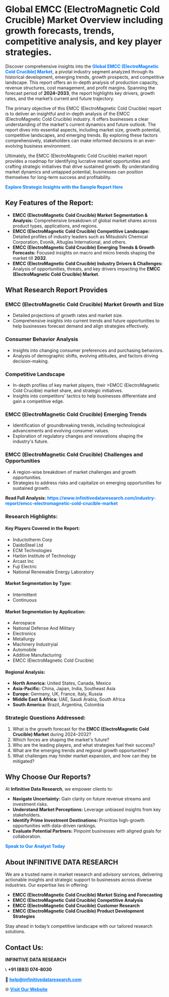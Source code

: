 <h1>Global EMCC (ElectroMagnetic Cold Crucible) Market Overview including growth forecasts, trends, competitive analysis, and key player strategies.</h1>
<p>
Discover comprehensive insights into the 
<a href="https://www.infinitivedataresearch.com/industry-report/emcc-electromagnetic-cold-crucible-market" rel="dofollow" style="color: #007BFF; text-decoration: none;"><strong>Global EMCC (ElectroMagnetic Cold Crucible) Market</strong></a>, a pivotal industry segment analyzed through its historical development, emerging trends, growth prospects, and competitive landscape. This report offers an in-depth analysis of production capacity, revenue structures, cost management, and profit margins. Spanning the forecast period of <strong>2024–2033</strong>, the report highlights key drivers, growth rates, and the market’s current and future trajectory.
</p>
<p>
The primary objective of this EMCC (ElectroMagnetic Cold Crucible) report is to deliver an insightful and in-depth analysis of the EMCC (ElectroMagnetic Cold Crucible) industry. It offers businesses a clear understanding of the market's current dynamics and future outlook. The report dives into essential aspects, including market size, growth potential, competitive landscapes, and emerging trends. By exploring these factors comprehensively, stakeholders can make informed decisions in an ever-evolving business environment.
</p>
<p>
Ultimately, the EMCC (ElectroMagnetic Cold Crucible) market report provides a roadmap for identifying lucrative market opportunities and crafting strategic initiatives that drive sustained growth. By understanding market dynamics and untapped potential, businesses can position themselves for long-term success and profitability.
</p>
<p>
<a href="https://www.infinitivedataresearch.com/request-sample/reportId=102759" style="color: #007BFF; text-decoration: none;"><strong>Explore Strategic Insights with the Sample Report Here</strong></a>
</p>

<h2>Key Features of the Report:</h2>
<ul>
<li><strong>EMCC (ElectroMagnetic Cold Crucible) Market Segmentation & Analysis:</strong> Comprehensive breakdown of global market shares across product types, applications, and regions.</li>
<li><strong>EMCC (ElectroMagnetic Cold Crucible) Competitive Landscape:</strong> Detailed profiles of industry leaders such as Mitsubishi Chemical Corporation, Evonik, Altuglas International, and others.</li>
<li><strong>EMCC (ElectroMagnetic Cold Crucible) Emerging Trends & Growth Forecasts:</strong> Focused insights on macro and micro trends shaping the market till <strong>2032</strong>.</li>
<li><strong>EMCC (ElectroMagnetic Cold Crucible) Industry Drivers & Challenges:</strong> Analysis of opportunities, threats, and key drivers impacting the <strong>EMCC (ElectroMagnetic Cold Crucible) Market</strong>.</li>
</ul>

<h2>What Research Report Provides</h2>
<h3>EMCC (ElectroMagnetic Cold Crucible) Market Growth and Size</h3>
<ul>
<li>Detailed projections of growth rates and market size.</li>
<li>Comprehensive insights into current trends and future opportunities to help businesses forecast demand and align strategies effectively.</li>
</ul>

<h3>Consumer Behavior Analysis</h3>
<ul>
<li>Insights into changing consumer preferences and purchasing behaviors.</li>
<li>Analysis of demographic shifts, evolving attitudes, and factors driving decision-making.</li>
</ul>

<h3>Competitive Landscape</h3>
<ul>
<li>In-depth profiles of key market players, their >EMCC (ElectroMagnetic Cold Crucible) market share, and strategic initiatives.</li>
<li>Insights into competitors' tactics to help businesses differentiate and gain a competitive edge.</li>
</ul>

<h3>EMCC (ElectroMagnetic Cold Crucible) Emerging Trends</h3>
<ul>
<li>Identification of groundbreaking trends, including technological advancements and evolving consumer values.</li>
<li>Exploration of regulatory changes and innovations shaping the industry's future.</li>
</ul>

<h3>EMCC (ElectroMagnetic Cold Crucible) Challenges and Opportunities</h3>
<ul>
<li>A region-wise breakdown of market challenges and growth opportunities.</li>
<li>Strategies to address risks and capitalize on emerging opportunities for sustained growth.</li>
</ul>
<p><strong>Read Full Analysis:</strong> <a href="https://www.infinitivedataresearch.com/industry-report/emcc-electromagnetic-cold-crucible-market" rel="dofollow" style="color: #007BFF; text-decoration: none;"><strong>https://www.infinitivedataresearch.com/industry-report/emcc-electromagnetic-cold-crucible-market</strong></a></p>
<h3>Research Highlights:</h3>
<h4>Key Players Covered in the Report:</h4>
<ul><li>Inductotherm Corp</li><li>DaidoSteel Ltd</li><li>ECM Technologies</li><li>Harbin Institute of Technology</li><li>Arcast Inc</li><li>Fuji Electric</li><li>National Renewable Energy Laboratory</li></ul>
<h4>Market Segmentation by Type:</h4>
<ul><li>Intermittent</li><li>Continuous</li></ul>
<h4>Market Segmentation by Application:</h4>
<ul><li>Aerospace</li><li>National Defense And Military</li><li>Electronics</li><li>Metallurgy</li><li>Machinery Industryial</li><li>Automobile</li><li>Additive Manufacturing</li><li>EMCC (ElectroMagnetic Cold Crucible)</li></ul>

<h4>Regional Analysis:</h4>
<ul>
<li><strong>North America:</strong> United States, Canada, Mexico</li>
<li><strong>Asia-Pacific:</strong> China, Japan, India, Southeast Asia</li>
<li><strong>Europe:</strong> Germany, UK, France, Italy, Russia</li>
<li><strong>Middle East & Africa:</strong> UAE, Saudi Arabia, South Africa</li>
<li><strong>South America:</strong> Brazil, Argentina, Colombia</li>
</ul>

<h3>Strategic Questions Addressed:</h3>
<ol>
<li>What is the growth forecast for the <strong>EMCC (ElectroMagnetic Cold Crucible) Market</strong> during 2024–2032?</li>
<li>Which forces are shaping the market's future?</li>
<li>Who are the leading players, and what strategies fuel their success?</li>
<li>What are the emerging trends and regional growth opportunities?</li>
<li>What challenges may hinder market expansion, and how can they be mitigated?</li>
</ol>

<h2>Why Choose Our Reports?</h2>
<p>At <strong>Infinitive Data Research</strong>, we empower clients to:</p>
<ul>
<li><strong>Navigate Uncertainty:</strong> Gain clarity on future revenue streams and investment risks.</li>
<li><strong>Understand Market Perceptions:</strong> Leverage unbiased insights from key stakeholders.</li>
<li><strong>Identify Prime Investment Destinations:</strong> Prioritize high-growth opportunities with data-driven rankings.</li>
<li><strong>Evaluate Potential Partners:</strong> Pinpoint businesses with aligned goals for collaboration.</li>
</ul>
<p><a href="https://www.infinitivedataresearch.com/industry-report/emcc-electromagnetic-cold-crucible-market" rel="dofollow" style="color: #007BFF; text-decoration: none;"><strong>Speak to Our Analyst Today</strong></a></p>

<h2>About INFINITIVE DATA RESEARCH</h2>
<p>We are a trusted name in market research and advisory services, delivering actionable insights and strategic support to businesses across diverse industries. Our expertise lies in offering:</p>
<ul>
<li><strong>EMCC (ElectroMagnetic Cold Crucible) Market Sizing and Forecasting</strong></li>
<li><strong>EMCC (ElectroMagnetic Cold Crucible) Competitive Analysis</strong></li>
<li><strong>EMCC (ElectroMagnetic Cold Crucible) Customer Research</strong></li>
<li><strong>EMCC (ElectroMagnetic Cold Crucible) Product Development Strategies</strong></li>
</ul>
<p>Stay ahead in today’s competitive landscape with our tailored research solutions.</p>

<h2>Contact Us:</h2>
<p><strong>INFINITIVE DATA RESEARCH</strong></p>
<p>📞 <strong>+91 (883) 074-8030</strong></p>
<p>📧 <strong><a href="mailto:help@infinitivedataresearch.com" style="color: #007BFF;">help@infinitivedataresearch.com</a></strong></p>
<p>🌐 <strong><a href="https://www.infinitivedataresearch.com" rel="dofollow" style="color: #007BFF;">Visit Our Website</a></strong></p>
